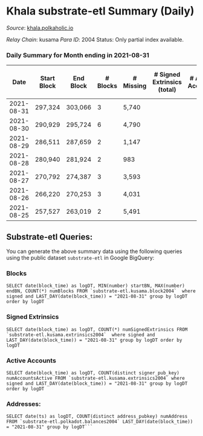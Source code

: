 # Khala substrate-etl Summary (Daily)

_Source_: [khala.polkaholic.io](https://khala.polkaholic.io)

*Relay Chain*: kusama
*Para ID*: 2004
Status: Only partial index available.


### Daily Summary for Month ending in 2021-08-31


| Date | Start Block | End Block | # Blocks | # Missing | # Signed Extrinsics (total) | # Active Accounts | # Addresses with Balances | # Events | # Transfers | # XCM Transfers In | # XCM Transfers Out |
| ---- | ----------- | --------- | -------- | --------- | --------------------------- | ----------------- | ------------------------- | -------- | ----------- | ------------------ | ------------------- |
| 2021-08-31 | 297,324 | 303,066 | 3 | 5,740 |  |  | 3,198 | 6 |   |   |   |
| 2021-08-30 | 290,929 | 295,724 | 6 | 4,790 |  |  | 3,196 | 12 |   |   |   |
| 2021-08-29 | 286,511 | 287,659 | 2 | 1,147 |  |  | 3,195 | 4 |   |   |   |
| 2021-08-28 | 280,940 | 281,924 | 2 | 983 |  |  | 3,195 | 4 |   |   |   |
| 2021-08-27 | 270,792 | 274,387 | 3 | 3,593 |  |  | 3,195 | 6 |   |   |   |
| 2021-08-26 | 266,220 | 270,253 | 3 | 4,031 |  |  |  | 6 |   |   |   |
| 2021-08-25 | 257,527 | 263,019 | 2 | 5,491 |  |  |  | 4 |   |   |   |

## Substrate-etl Queries:
You can generate the above summary data using the following queries using the public dataset `substrate-etl` in Google BigQuery:


### Blocks
```
SELECT date(block_time) as logDT, MIN(number) startBN, MAX(number) endBN, COUNT(*) numBlocks FROM `substrate-etl.kusama.block2004`  where signed and LAST_DAY(date(block_time)) = "2021-08-31" group by logDT order by logDT
```


### Signed Extrinsics
```
SELECT date(block_time) as logDT, COUNT(*) numSignedExtrinsics FROM `substrate-etl.kusama.extrinsics2004`  where signed and LAST_DAY(date(block_time)) = "2021-08-31" group by logDT order by logDT
```


### Active Accounts
```
SELECT date(block_time) as logDT, COUNT(distinct signer_pub_key) numAccountsActive FROM `substrate-etl.kusama.extrinsics2004` where signed and LAST_DAY(date(block_time)) = "2021-08-31" group by logDT order by logDT
```


### Addresses:
```
SELECT date(ts) as logDT, COUNT(distinct address_pubkey) numAddress FROM `substrate-etl.polkadot.balances2004` LAST_DAY(date(block_time)) = "2021-08-31" group by logDT```


